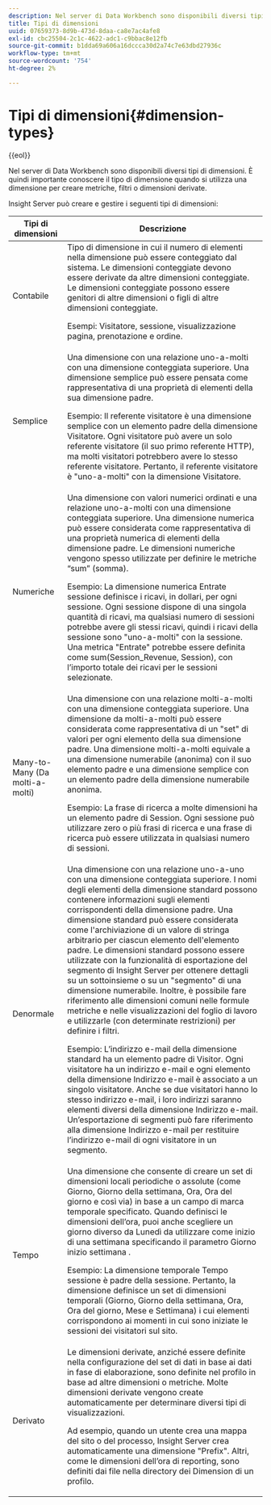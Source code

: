 ```yaml
---
description: Nel server di Data Workbench sono disponibili diversi tipi di dimensioni. È quindi importante conoscere il tipo di dimensione quando si utilizza una dimensione per creare metriche, filtri o dimensioni derivate.
title: Tipi di dimensioni
uuid: 07659373-8d9b-473d-8daa-ca8e7ac4afe8
exl-id: cbc25504-2c1c-4622-adc1-c9bbac8e12fb
source-git-commit: b1dda69a606a16dccca30d2a74c7e63dbd27936c
workflow-type: tm+mt
source-wordcount: '754'
ht-degree: 2%

---
```


# Tipi di dimensioni{#dimension-types}

{{eol}}

Nel server di Data Workbench sono disponibili diversi tipi di dimensioni. È quindi importante conoscere il tipo di dimensione quando si utilizza una dimensione per creare metriche, filtri o dimensioni derivate.

Insight Server può creare e gestire i seguenti tipi di dimensioni:

<table id="table_1A79B6C57ED145B6AA3BB05DD37AAD1B"> 
 <thead> 
  <tr> 
   <th colname="col1" class="entry"> Tipi di dimensioni </th> 
   <th colname="col2" class="entry"> Descrizione </th> 
  </tr> 
 </thead>
 <tbody> 
  <tr> 
   <td colname="col1"> Contabile </td> 
   <td colname="col2">Tipo di dimensione in cui il numero di elementi nella dimensione può essere conteggiato dal sistema. Le dimensioni conteggiate devono essere derivate da altre dimensioni conteggiate. Le dimensioni conteggiate possono essere genitori di altre dimensioni o figli di altre dimensioni conteggiate. <p>Esempi: Visitatore, sessione, visualizzazione pagina, prenotazione e ordine. </p></td> 
  </tr> 
  <tr> 
   <td colname="col1"> Semplice </td> 
   <td colname="col2">Una dimensione con una relazione uno-a-molti con una dimensione conteggiata superiore. Una dimensione semplice può essere pensata come rappresentativa di una proprietà di elementi della sua dimensione padre. <p>Esempio: Il referente visitatore è una dimensione semplice con un elemento padre della dimensione Visitatore. Ogni visitatore può avere un solo referente visitatore (il suo primo referente HTTP), ma molti visitatori potrebbero avere lo stesso referente visitatore. Pertanto, il referente visitatore è "uno-a-molti" con la dimensione Visitatore. </p></td> 
  </tr> 
  <tr> 
   <td colname="col1"> Numeriche </td> 
   <td colname="col2">Una dimensione con valori numerici ordinati e una relazione uno-a-molti con una dimensione conteggiata superiore. Una dimensione numerica può essere considerata come rappresentativa di una proprietà numerica di elementi della dimensione padre. Le dimensioni numeriche vengono spesso utilizzate per definire le metriche “sum” (somma). <p>Esempio: La dimensione numerica Entrate sessione definisce i ricavi, in dollari, per ogni sessione. Ogni sessione dispone di una singola quantità di ricavi, ma qualsiasi numero di sessioni potrebbe avere gli stessi ricavi, quindi i ricavi della sessione sono "uno-a-molti" con la sessione. Una metrica "Entrate" potrebbe essere definita come <span class="filepath"> sum(Session_Revenue, Session)</span>, con l’importo totale dei ricavi per le sessioni selezionate. </p></td> 
  </tr> 
  <tr> 
   <td colname="col1"> Many-to-Many (Da molti-a-molti) </td> 
   <td colname="col2">Una dimensione con una relazione molti-a-molti con una dimensione conteggiata superiore. Una dimensione da molti-a-molti può essere considerata come rappresentativa di un "set" di valori per ogni elemento della sua dimensione padre. Una dimensione molti-a-molti equivale a una dimensione numerabile (anonima) con il suo elemento padre e una dimensione semplice con un elemento padre della dimensione numerabile anonima. <p>Esempio: La frase di ricerca a molte dimensioni ha un elemento padre di Session. Ogni sessione può utilizzare zero o più frasi di ricerca e una frase di ricerca può essere utilizzata in qualsiasi numero di sessioni. </p></td> 
  </tr> 
  <tr> 
   <td colname="col1"> Denormale </td> 
   <td colname="col2">Una dimensione con una relazione uno-a-uno con una dimensione conteggiata superiore. I nomi degli elementi della dimensione standard possono contenere informazioni sugli elementi corrispondenti della dimensione padre. Una dimensione standard può essere considerata come l'archiviazione di un valore di stringa arbitrario per ciascun elemento dell'elemento padre. Le dimensioni standard possono essere utilizzate con la funzionalità di esportazione del segmento di Insight Server per ottenere dettagli su un sottoinsieme o su un "segmento" di una dimensione numerabile. Inoltre, è possibile fare riferimento alle dimensioni comuni nelle formule metriche e nelle visualizzazioni del foglio di lavoro e utilizzarle (con determinate restrizioni) per definire i filtri. <p>Esempio: L’indirizzo e-mail della dimensione standard ha un elemento padre di Visitor. Ogni visitatore ha un indirizzo e-mail e ogni elemento della dimensione Indirizzo e-mail è associato a un singolo visitatore. Anche se due visitatori hanno lo stesso indirizzo e-mail, i loro indirizzi saranno elementi diversi della dimensione Indirizzo e-mail. Un’esportazione di segmenti può fare riferimento alla dimensione Indirizzo e-mail per restituire l’indirizzo e-mail di ogni visitatore in un segmento. </p></td> 
  </tr> 
  <tr> 
   <td colname="col1"> Tempo </td> 
   <td colname="col2">Una dimensione che consente di creare un set di dimensioni locali periodiche o assolute (come Giorno, Giorno della settimana, Ora, Ora del giorno e così via) in base a un campo di marca temporale specificato. Quando definisci le dimensioni dell’ora, puoi anche scegliere un giorno diverso da Lunedì da utilizzare come inizio di una settimana specificando il parametro Giorno inizio settimana . <p>Esempio: La dimensione temporale Tempo sessione è padre della sessione. Pertanto, la dimensione definisce un set di dimensioni temporali (Giorno, Giorno della settimana, Ora, Ora del giorno, Mese e Settimana) i cui elementi corrispondono ai momenti in cui sono iniziate le sessioni dei visitatori sul sito. </p></td> 
  </tr> 
  <tr> 
   <td colname="col1"> Derivato </td> 
   <td colname="col2">Le dimensioni derivate, anziché essere definite nella configurazione del set di dati in base ai dati in fase di elaborazione, sono definite nel profilo in base ad altre dimensioni o metriche. Molte dimensioni derivate vengono create automaticamente per determinare diversi tipi di visualizzazioni. <p>Ad esempio, quando un utente crea una mappa del sito o del processo, Insight Server crea automaticamente una dimensione "Prefix". Altri, come le dimensioni dell’ora di reporting, sono definiti dai file nella directory dei Dimension di un profilo. </p></td> 
  </tr> 
 </tbody> 
</table>
